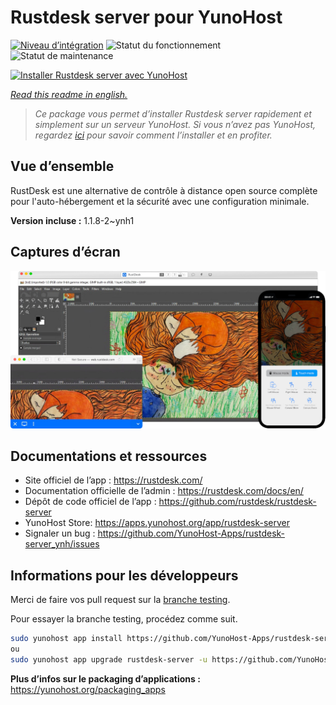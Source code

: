 <!--
N.B.: This README was automatically generated by https://github.com/YunoHost/apps/tree/master/tools/README-generator
It shall NOT be edited by hand.
-->

# Rustdesk server pour YunoHost

[![Niveau d’intégration](https://dash.yunohost.org/integration/rustdesk-server.svg)](https://dash.yunohost.org/appci/app/rustdesk-server) ![Statut du fonctionnement](https://ci-apps.yunohost.org/ci/badges/rustdesk-server.status.svg) ![Statut de maintenance](https://ci-apps.yunohost.org/ci/badges/rustdesk-server.maintain.svg)

[![Installer Rustdesk server avec YunoHost](https://install-app.yunohost.org/install-with-yunohost.svg)](https://install-app.yunohost.org/?app=rustdesk-server)

*[Read this readme in english.](./README.md)*

> *Ce package vous permet d’installer Rustdesk server rapidement et simplement sur un serveur YunoHost.
Si vous n’avez pas YunoHost, regardez [ici](https://yunohost.org/#/install) pour savoir comment l’installer et en profiter.*

## Vue d’ensemble

RustDesk est une alternative de contrôle à distance open source complète pour l'auto-hébergement et la sécurité avec une configuration minimale.

**Version incluse :** 1.1.8-2~ynh1

## Captures d’écran

![Capture d’écran de Rustdesk server](./doc/screenshots/screenshot.png)

## Documentations et ressources

* Site officiel de l’app : <https://rustdesk.com/>
* Documentation officielle de l’admin : <https://rustdesk.com/docs/en/>
* Dépôt de code officiel de l’app : <https://github.com/rustdesk/rustdesk-server>
* YunoHost Store: <https://apps.yunohost.org/app/rustdesk-server>
* Signaler un bug : <https://github.com/YunoHost-Apps/rustdesk-server_ynh/issues>

## Informations pour les développeurs

Merci de faire vos pull request sur la [branche testing](https://github.com/YunoHost-Apps/rustdesk-server_ynh/tree/testing).

Pour essayer la branche testing, procédez comme suit.

``` bash
sudo yunohost app install https://github.com/YunoHost-Apps/rustdesk-server_ynh/tree/testing --debug
ou
sudo yunohost app upgrade rustdesk-server -u https://github.com/YunoHost-Apps/rustdesk-server_ynh/tree/testing --debug
```

**Plus d’infos sur le packaging d’applications :** <https://yunohost.org/packaging_apps>